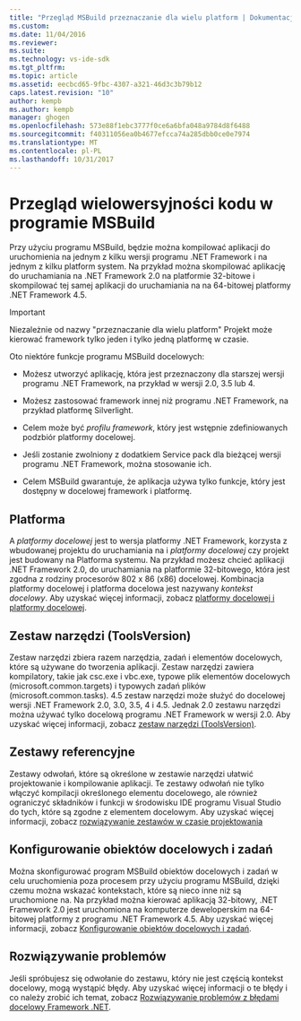 ```yaml
---
title: "Przegląd MSBuild przeznaczanie dla wielu platform | Dokumentacja firmy Microsoft"
ms.custom: 
ms.date: 11/04/2016
ms.reviewer: 
ms.suite: 
ms.technology: vs-ide-sdk
ms.tgt_pltfrm: 
ms.topic: article
ms.assetid: eecbcd65-9fbc-4307-a321-46d3c3b79b12
caps.latest.revision: "10"
author: kempb
ms.author: kempb
manager: ghogen
ms.openlocfilehash: 573e88f1ebc3777f0ce6a6bfa048a9784d8f6488
ms.sourcegitcommit: f40311056ea0b4677efcca74a285dbb0ce0e7974
ms.translationtype: MT
ms.contentlocale: pl-PL
ms.lasthandoff: 10/31/2017
---
```

# <a name="msbuild-multitargeting-overview"></a>Przegląd wielowersyjności kodu w programie MSBuild
Przy użyciu programu MSBuild, będzie można kompilować aplikacji do uruchomienia na jednym z kilku wersji programu .NET Framework i na jednym z kilku platform system. Na przykład można skompilować aplikację do uruchamiania na .NET Framework 2.0 na platformie 32-bitowe i skompilować tej samej aplikacji do uruchamiania na na 64-bitowej platformy .NET Framework 4.5.  
  
> [!IMPORTANT]
>  Niezależnie od nazwy "przeznaczanie dla wielu platform" Projekt może kierować framework tylko jeden i tylko jedną platformę w czasie.  
  
 Oto niektóre funkcje programu MSBuild docelowych:  
  
-   Możesz utworzyć aplikację, która jest przeznaczony dla starszej wersji programu .NET Framework, na przykład w wersji 2.0, 3.5 lub 4.  
  
-   Możesz zastosować framework innej niż programu .NET Framework, na przykład platformę Silverlight.  
  
-   Celem może być *profilu framework*, który jest wstępnie zdefiniowanych podzbiór platformy docelowej.  
  
-   Jeśli zostanie zwolniony z dodatkiem Service pack dla bieżącej wersji programu .NET Framework, można stosowanie ich.  
  
-   Celem MSBuild gwarantuje, że aplikacja używa tylko funkcje, który jest dostępny w docelowej framework i platformę.  
  
## <a name="target-framework-and-platform"></a>Platforma  
 A *platformy docelowej* jest to wersja platformy .NET Framework, korzysta z wbudowanej projektu do uruchamiania na i *platformy docelowej* czy projekt jest budowany na Platforma systemu.  Na przykład możesz chcieć aplikacji .NET Framework 2.0, do uruchamiania na platformie 32-bitowego, która jest zgodna z rodziny procesorów 802 x 86 (x86) docelowej. Kombinacja platformy docelowej i platforma docelowa jest nazywany *kontekst docelowy*. Aby uzyskać więcej informacji, zobacz [platformy docelowej i platformy docelowej](../msbuild/msbuild-target-framework-and-target-platform.md).  
  
## <a name="toolset-toolsversion"></a>Zestaw narzędzi (ToolsVersion)  
 Zestaw narzędzi zbiera razem narzędzia, zadań i elementów docelowych, które są używane do tworzenia aplikacji. Zestaw narzędzi zawiera kompilatory, takie jak csc.exe i vbc.exe, typowe plik elementów docelowych (microsoft.common.targets) i typowych zadań plików (microsoft.common.tasks). 4.5 zestaw narzędzi może służyć do docelowej wersji .NET Framework 2.0, 3.0, 3.5, 4 i 4.5. Jednak 2.0 zestawu narzędzi można używać tylko docelową programu .NET Framework w wersji 2.0. Aby uzyskać więcej informacji, zobacz [zestaw narzędzi (ToolsVersion)](../msbuild/msbuild-toolset-toolsversion.md).  
  
## <a name="reference-assemblies"></a>Zestawy referencyjne  
 Zestawy odwołań, które są określone w zestawie narzędzi ułatwić projektowanie i kompilowanie aplikacji. Te zestawy odwołań nie tylko włączyć kompilacji określonego elementu docelowego, ale również ograniczyć składników i funkcji w środowisku IDE programu Visual Studio do tych, które są zgodne z elementem docelowym. Aby uzyskać więcej informacji, zobacz [rozwiązywanie zestawów w czasie projektowania](../msbuild/resolving-assemblies-at-design-time.md)  
  
## <a name="configuring-targets-and-tasks"></a>Konfigurowanie obiektów docelowych i zadań  
 Można skonfigurować program MSBuild obiektów docelowych i zadań w celu uruchomienia poza procesem przy użyciu programu MSBuild, dzięki czemu można wskazać kontekstach, które są nieco inne niż są uruchomione na.  Na przykład można kierować aplikacją 32-bitowy, .NET Framework 2.0 jest uruchomiona na komputerze deweloperskim na 64-bitowej platformy z programu .NET Framework 4.5. Aby uzyskać więcej informacji, zobacz [Konfigurowanie obiektów docelowych i zadań](../msbuild/configuring-targets-and-tasks.md).  
  
## <a name="troubleshooting"></a>Rozwiązywanie problemów  
 Jeśli spróbujesz się odwołanie do zestawu, który nie jest częścią kontekst docelowy, mogą wystąpić błędy. Aby uzyskać więcej informacji o te błędy i co należy zrobić ich temat, zobacz [Rozwiązywanie problemów z błędami docelowy Framework .NET](../msbuild/troubleshooting-dotnet-framework-targeting-errors.md).